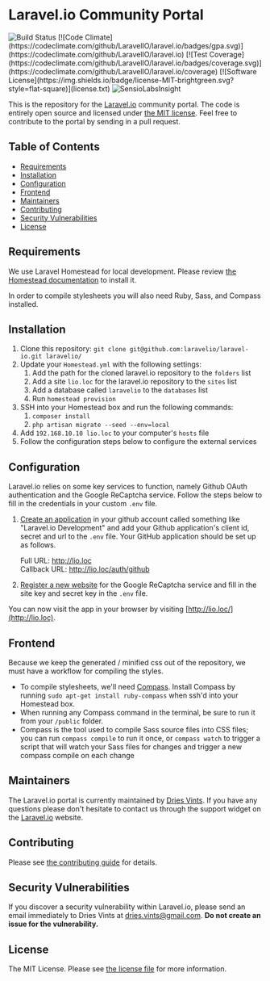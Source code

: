 # Laravel.io Community Portal

<img src="https://travis-ci.org/laravelio/laravel.io.svg?branch=master" alt="Build Status">
[![Code Climate](https://codeclimate.com/github/LaravelIO/laravel.io/badges/gpa.svg)](https://codeclimate.com/github/LaravelIO/laravel.io)
[![Test Coverage](https://codeclimate.com/github/LaravelIO/laravel.io/badges/coverage.svg)](https://codeclimate.com/github/LaravelIO/laravel.io/coverage)
[![Software License](https://img.shields.io/badge/license-MIT-brightgreen.svg?style=flat-square)](license.txt)
<img src="https://insight.sensiolabs.com/projects/50a7431f-66b0-4221-8837-7ccf1924031e/mini.png" alt="SensioLabsInsight">

This is the repository for the [Laravel.io](http://laravel.io) community portal. The code is entirely open source and licensed under [the MIT license](license.txt). Feel free to contribute to the portal by sending in a pull request.

## Table of Contents

- [Requirements](#requirements)
- [Installation](#installation)
- [Configuration](#configuration)
- [Frontend](#frontend)
- [Maintainers](#maintainers)
- [Contributing](#contributing)
- [Security Vulnerabilities](#security-vulnerabilities)
- [License](#license)

## Requirements

We use Laravel Homestead for local development. Please review [the Homestead documentation](http://laravel.com/docs/homestead) to install it.

In order to compile stylesheets you will also need Ruby, Sass, and Compass installed.

## Installation

1. Clone this repository: `git clone git@github.com:laravelio/laravel-io.git laravelio/`
2. Update your `Homestead.yml` with the following settings:
    1. Add the path for the cloned laravel.io repository to the `folders` list
    2. Add a site `lio.loc` for the laravel.io repository to the `sites` list
    3. Add a database called `laravelio` to the `databases` list
    4. Run `homestead provision`
3. SSH into your Homestead box and run the following commands:
    1. `composer install`
    2. `php artisan migrate --seed --env=local`
4. Add `192.168.10.10 lio.loc` to your computer's `hosts` file
5. Follow the configuration steps below to configure the external services

## Configuration

Laravel.io relies on some key services to function, namely Github OAuth authentication and the Google ReCaptcha service. Follow the steps below to fill in the credentials in your custom `.env` file.

1. [Create an application](https://github.com/settings/applications) in your github account called something like "Laravel.io Development" and add your Github application's client id, secret and url to the `.env` file. Your GitHub application should be set up as follows.

    Full URL: http://lio.loc  
    Callback URL: http://lio.loc/auth/github

2. [Register a new website](https://www.google.com/recaptcha/admin) for the Google ReCaptcha service and fill in the site key and secret key in the `.env` file.

You can now visit the app in your browser by visiting [http://lio.loc/](http://lio.loc).

## Frontend

Because we keep the generated / minified css out of the repository, we must have a workflow for compiling the styles.

- To compile stylesheets, we'll need [Compass](http://compass-style.org/). Install Compass by running `sudo apt-get install ruby-compass` when ssh'd into your Homestead box.
- When running any Compass command in the terminal, be sure to run it from your `/public` folder.
- Compass is the tool used to compile Sass source files into CSS files; you can run `compass compile` to run it once, or `compass watch` to trigger a script that will watch your Sass files for changes and trigger a new compass compile on each change

## Maintainers

The Laravel.io portal is currently maintained by [Dries Vints](https://github.com/driesvints). If you have any questions please don't hesitate to contact us through the support widget on the [Laravel.io](http://laravel.io/) website.

## Contributing

Please see [the contributing guide](contributing.md) for details.

## Security Vulnerabilities

If you discover a security vulnerability within Laravel.io, please send an email immediately to Dries Vints at [dries.vints@gmail.com](mailto:dries.vints@gmail.com). **Do not create an issue for the vulnerability.**

## License

The MIT License. Please see [the license file](license.txt) for more information.
